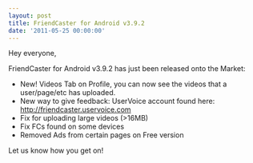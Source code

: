 ```yaml
---
layout: post
title: FriendCaster for Android v3.9.2
date: '2011-05-25 00:00:00'
---
```


<p>Hey everyone,</p>

<p>FriendCaster for Android v3.9.2 has just been released onto the Market:</p>

<ul>
<li>New! Videos Tab on Profile, you can now see the videos that a user/page/etc has uploaded.</li>
<li>New way to give feedback: UserVoice account found here: <a href="http://friendcaster.uservoice.com/" target="_blank">http://friendcaster.uservoice.com</a></li>
<li>Fix for uploading large videos (>16MB)</li>
<li>Fix FCs found on some devices</li>
<li>Removed Ads from certain pages on Free version</li>
</ul>

<p>Let us know how you get on!</p>
